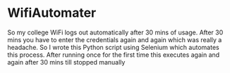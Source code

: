 # WifiAutomater

So my college WiFi logs out automatically after 30 mins of usage. After 30 mins you have to enter the credentials again and again which was really a headache. 
So I wrote this Python script using Selenium which automates this process. After running once for the first time this executes again and again after 30 mins till stopped manually
